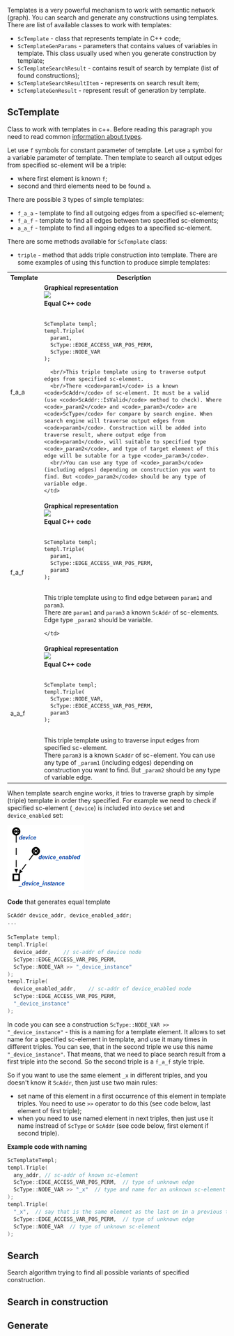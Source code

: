 
Templates is a very powerful mechanism to work with semantic network (graph). You can search and generate any constructions using templates.
There are list of available classes to work with templates:
* `ScTemplate` - class that represents template in C++ code;
* `ScTemplateGenParams` - parameters that contains values of variables in template. This class usually used when you generate construction by template;
* `ScTemplateSearchResult` - contains result of search by template (list of found constructions);
* `ScTemplateSearchResultItem` - represents on search result item;
* `ScTemplateGenResult` - represent result of generation by template.

## ScTemplate
Class to work with templates in c++. Before reading this paragraph you need to read common [information about types](el_types.md).

Let use `f` symbols for constant parameter of template. Let use `a` symbol for a variable parameter of template. Then template to search all output edges from specified sc-element will be a triple:
* where first element is known `f`;
* second and third elements need to be found `a`.

There are possible 3 types of simple templates:
* `f_a_a` - template to find all outgoing edges from a specified sc-element;
* `f_a_f` - template to find all edges between two specified sc-elements;
* `a_a_f` - template to find all ingoing edges to a specified sc-element.

There are some methods available for `ScTemplate` class:
* `triple` - method that adds triple construction into template. There are some examples of using this function to produce simple templates:

<table>
  <tr>
    <th>Template</th>
    <th>Description</th>
  </tr>

  <tr>
    <td>f_a_a</td>
    <td>
      <strong>Graphical representation</strong>
      <br/><img src="../../images/templates/template_triple_f_a_a_example.png"></img>
      <br/><strong>Equal C++ code</strong>
      <br/>
<pre><code class="cpp hljs">
ScTemplate templ;
templ.Triple(
  param1,
  ScType::EDGE_ACCESS_VAR_POS_PERM,
  ScType::NODE_VAR
);
</code></pre>

      <br/>This triple template using to traverse output edges from specified sc-element.
      <br/>There <code>param1</code> is a known <code>ScAddr</code> of sc-element. It must be a valid (use <code>ScAddr::IsValid</code> method to check). Where <code>_param2</code> and <code>_param3</code> are <code>ScType</code> for compare by search engine. When search engine will traverse output edges from <code>param1</code>. Construction will be added into traverse result, where output edge from <code>param1</code>, will suitable to specified type <code>_param2</code>, and type of target element of this edge will be sutable for a type <code>_param3</code>.
      <br/>You can use any type of <code>_param3</code> (including edges) depending on construction you want to find. But <code>_param2</code> should be any type of variable edge.
    </td>
  </tr>

  <tr>
    <td>f_a_f</td>
    <td><strong>Graphical representation</strong>
    <br/><img src="../../images/templates/template_triple_f_a_f_example.png"></img>
    <br/><strong>Equal C++ code</strong>
    <br/>
<pre><code class="cpp hljs">
ScTemplate templ;
templ.Triple(
  param1,
  ScType::EDGE_ACCESS_VAR_POS_PERM,
  param3
);
</code></pre>
    <br/>This triple template using to find edge between <code>param1</code> and <code>param3</code>.
    <br/>There are <code>param1</code> and <code>param3</code> a known <code>ScAddr</code> of sc-elements. Edge type <code>_param2</code> should be variable.

    </td>
  </tr>

  <tr>
    <td>a_a_f</td>
    <td><strong>Graphical representation</strong>
    <br/><img src="../../images/templates/template_triple_a_a_f_example.png"></img>
    <br/><strong>Equal C++ code</strong>
    <br/>
<pre><code class="cpp hljs">
ScTemplate templ;
templ.Triple(
  ScType::NODE_VAR,
  ScType::EDGE_ACCESS_VAR_POS_PERM,
  param3
);
</code></pre>
    <br/>This triple template using to traverse input edges from specified sc-element.
    <br/>There <code>param3</code> is a known <code>ScAddr</code> of sc-element. You can use any type of <code>_param1</code> (including edges) depending on construction you want to find. But <code>_param2</code> should be any type of variable edge.
    </td>
  </tr>
</table>

When template search engine works, it tries to traverse graph by simple (triple) template in order they specified. For example we need to check if specified sc-element (`_device`) is included into `device` set and `device_enabled` set:

![Template example](../images/templates/template_example_2.png)

**Code** that generates equal template
```cpp
ScAddr device_addr, device_enabled_addr;
...

ScTemplate templ;
templ.Triple(
  device_addr,    // sc-addr of device node
  ScType::EDGE_ACCESS_VAR_POS_PERM,
  ScType::NODE_VAR >> "_device_instance"
);
templ.Triple(
  device_enabled_addr,    // sc-addr of device_enabled node
  ScType::EDGE_ACCESS_VAR_POS_PERM,
  "_device_instance"
);
```

In code you can see a construction `ScType::NODE_VAR >> "_device_instance"` - this is a naming for a template element. It allows to set name for a specified sc-element in template, and use it many times in different triples. You can see, that in the second triple we use this name `"_device_instance"`. That means, that we need to place search result from a first triple into the second. So the second triple is a `f_a_f` style triple.

So if you want to use the same element `_x` in different triples, and you doesn't know it `ScAddr`, then just use two main rules:
* set name of this element in a first occurrence of this element in template triples. You need to use `>>` operator to do this (see code below, last element of first triple);
* when you need to use named element in next triples, then just use it name instread of `ScType` or `ScAddr` (see code below, first element if second triple).

**Example code with naming**

```cpp
ScTemplateTempl;
templ.Triple(
  any_addr, // sc-addr of known sc-element
  ScType::EDGE_ACCESS_VAR_POS_PERM,  // type of unknown edge
  ScType::NODE_VAR >> "_x"  // type and name for an unknown sc-element
);
templ.Triple(
  "_x",  // say that is the same element as the last on in a previous triple
  ScType::EDGE_ACCESS_VAR_POS_PERM,  // type of unknown edge
  ScType::NODE_VAR  // type of unknown sc-element
);
```

## Search
Search algorithm trying to find all possible variants of specified construction.

## Search in construction

## Generate
